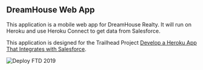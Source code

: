 DreamHouse Web App
------------------

This application is a mobile web app for DreamHouse Realty. It will run on Heroku and use Heroku Connect to get data from Salesforce.

This application is designed for the Trailhead Project [Develop a Heroku App That Integrates with Salesforce](https://trailhead.salesforce.com/content/learn/projects/develop-heroku-applications).

<!a href="https://heroku.com/deploy">
  <img src="https://www.herokucdn.com/deploy/button.svg" alt="Deploy FTD 2019">
</a>


